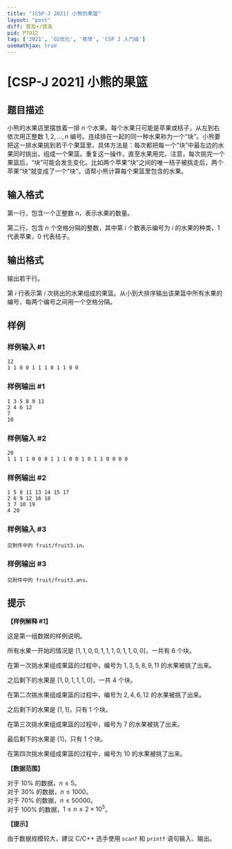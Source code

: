 ```yaml
---
title: "[CSP-J 2021] 小熊的果篮"
layout: "post"
diff: 普及+/提高
pid: P7912
tag: ['2021', 'O2优化', '枚举', 'CSP J 入门级']
usemathjax: true
---
```


# [CSP-J 2021] 小熊的果篮
## 题目描述

小熊的水果店里摆放着一排 $n$ 个水果。每个水果只可能是苹果或桔子，从左到右依次用正整数 $1, 2, \ldots, n$ 编号。连续排在一起的同一种水果称为一个“块”。小熊要把这一排水果挑到若干个果篮里，具体方法是：每次都把每一个“块”中最左边的水果同时挑出，组成一个果篮。重复这一操作，直至水果用完。注意，每次挑完一个果篮后，“块”可能会发生变化。比如两个苹果“块”之间的唯一桔子被挑走后，两个苹果“块”就变成了一个“块”。请帮小熊计算每个果篮里包含的水果。
## 输入格式

第一行，包含一个正整数 $n$，表示水果的数量。

第二行，包含 $n$ 个空格分隔的整数，其中第 $i$ 个数表示编号为 $i$ 的水果的种类，$1$ 代表苹果，$0$ 代表桔子。
## 输出格式

输出若干行。

第 $i$ 行表示第 $i$ 次挑出的水果组成的果篮。从小到大排序输出该果篮中所有水果的编号，每两个编号之间用一个空格分隔。
## 样例

### 样例输入 #1
```
12
1 1 0 0 1 1 1 0 1 1 0 0

```
### 样例输出 #1
```
1 3 5 8 9 11
2 4 6 12
7
10

```
### 样例输入 #2
```
20
1 1 1 1 0 0 0 1 1 1 0 0 1 0 1 1 0 0 0 0

```
### 样例输出 #2
```
1 5 8 11 13 14 15 17
2 6 9 12 16 18
3 7 10 19
4 20

```
### 样例输入 #3
```
见附件中的 fruit/fruit3.in。
```
### 样例输出 #3
```
见附件中的 fruit/fruit3.ans。
```
## 提示

**【样例解释 #1】**

这是第一组数据的样例说明。

所有水果一开始的情况是 $[1, 1, 0, 0, 1, 1, 1, 0, 1, 1, 0, 0]$，一共有 $6$ 个块。

在第一次挑水果组成果篮的过程中，编号为 $1, 3, 5, 8, 9, 11$ 的水果被挑了出来。

之后剩下的水果是 $[1, 0, 1, 1, 1, 0]$，一共 $4$ 个块。

在第二次挑水果组成果篮的过程中，编号为 $2, 4, 6, 12$ 的水果被挑了出来。

之后剩下的水果是 $[1, 1]$，只有 $1$ 个块。

在第三次挑水果组成果篮的过程中，编号为 $7$ 的水果被挑了出来。

最后剩下的水果是 $[1]$，只有 $1$ 个块。

在第四次挑水果组成果篮的过程中，编号为 $10$ 的水果被挑了出来。

**【数据范围】**

对于 $10 \%$ 的数据，$n \le 5$。  
对于 $30 \%$ 的数据，$n \le 1000$。  
对于 $70 \%$ 的数据，$n \le 50000$。  
对于 $100 \%$ 的数据，$1 \le n \le 2 \times {10}^5$。

**【提示】**

由于数据规模较大，建议 C/C++ 选手使用 `scanf` 和 `printf` 语句输入、输出。
